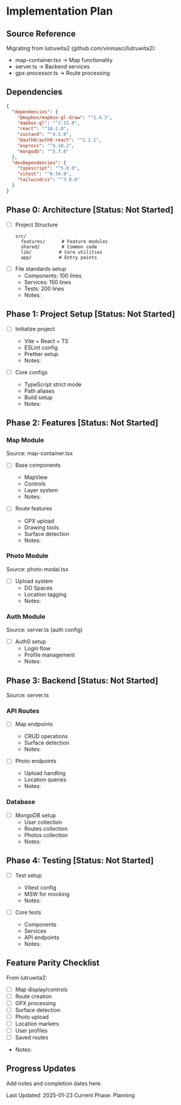 # Implementation Plan

## Source Reference
Migrating from lutruwita2 (github.com/vinmasci/lutruwita2):
- map-container.tsx → Map functionality
- server.ts → Backend services
- gpx-processor.ts → Route processing

## Dependencies
```json
{
  "dependencies": {
    "@mapbox/mapbox-gl-draw": "^1.4.3",
    "mapbox-gl": "^2.15.0",
    "react": "^18.2.0",
    "zustand": "^4.5.0",
    "@auth0/auth0-react": "^2.2.1",
    "express": "^4.18.2",
    "mongodb": "^5.7.0"
  },
  "devDependencies": {
    "typescript": "^5.0.0",
    "vitest": "^0.34.0",
    "tailwindcss": "^3.0.0"
  }
}
```

## Phase 0: Architecture [Status: Not Started]
- [ ] Project Structure
  ```
  src/
    features/      # Feature modules
    shared/        # Common code
    lib/          # Core utilities
    app/          # Entry points
  ```
- [ ] File standards setup
  - Components: 100 lines
  - Services: 150 lines
  - Tests: 200 lines
  - Notes:

## Phase 1: Project Setup [Status: Not Started]
- [ ] Initialize project
  - Vite + React + TS
  - ESLint config
  - Prettier setup
  - Notes:

- [ ] Core configs
  - TypeScript strict mode
  - Path aliases
  - Build setup
  - Notes:

## Phase 2: Features [Status: Not Started]

### Map Module
Source: map-container.tsx
- [ ] Base components
  - MapView
  - Controls
  - Layer system
  - Notes:

- [ ] Route features
  - GPX upload
  - Drawing tools
  - Surface detection
  - Notes:

### Photo Module
Source: photo-modal.tsx
- [ ] Upload system
  - DO Spaces
  - Location tagging
  - Notes:

### Auth Module
Source: server.ts (auth config)
- [ ] Auth0 setup
  - Login flow
  - Profile management
  - Notes:

## Phase 3: Backend [Status: Not Started]
Source: server.ts

### API Routes
- [ ] Map endpoints
  - CRUD operations
  - Surface detection
  - Notes:

- [ ] Photo endpoints
  - Upload handling
  - Location queries
  - Notes:

### Database
- [ ] MongoDB setup
  - User collection
  - Routes collection
  - Photos collection
  - Notes:

## Phase 4: Testing [Status: Not Started]
- [ ] Test setup
  - Vitest config
  - MSW for mocking
  - Notes:

- [ ] Core tests
  - Components
  - Services
  - API endpoints
  - Notes:

## Feature Parity Checklist
From lutruwita2:
- [ ] Map display/controls
- [ ] Route creation
- [ ] GPX processing
- [ ] Surface detection
- [ ] Photo upload
- [ ] Location markers
- [ ] User profiles
- [ ] Saved routes
- Notes:

## Progress Updates
Add notes and completion dates here.

Last Updated: 2025-01-23
Current Phase: Planning